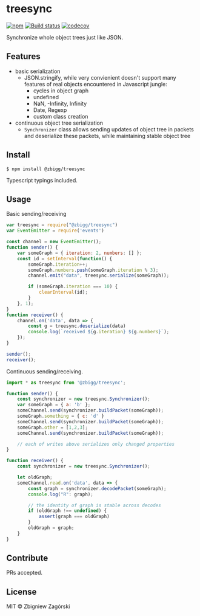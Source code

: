 treesync
========
[![npm](https://img.shields.io/npm/v/@zbigg/treesync.svg?style=flat-square)](http://www.npmjs.com/package/@zbigg/treesync)
[![Build status](https://travis-ci.org/zbigg/treesync.svg)](https://travis-ci.org/zbigg/treesync)
[![codecov](https://codecov.io/gh/zbigg/treesync/branch/master/graph/badge.svg)](https://codecov.io/gh/zbigg/treesync)

Synchronize whole object trees just like JSON.

## Features

* basic serialization
    * JSON.stringify, while very convienient doesn't support many features of real objects encountered
      in Javascript jungle:
        * cycles in object graph
        * undefined
        * NaN, -Infinity, Infinity
        * Date, Regexp
        * custom class creation
* continuous object tree serialization
    * `Synchronizer` class allows sending updates of object tree in packets and deserialize these
       packets, while maintaining stable object tree

## Install

```
$ npm install @zbigg/treesync
```
Typescript typings included.

## Usage

Basic sending/receiving

```javascript
var treesync = require("@zbigg/treesync")
var EventEmitter = require('events')

const channel = new EventEmitter();
function sender() {
    var someGraph = { iteration: 2, numbers: [] };
    const id = setInterval(function() {
        someGraph.iteration++;
        someGraph.numbers.push(someGraph.iteration % 3);
        channel.emit("data", treesync.serialize(someGraph));

        if (someGraph.iteration === 10) {
            clearInterval(id);
        }
    }, 1);
}
function receiver() {
    channel.on('data', data => {
        const g = treesync.deserialize(data)
        console.log(`received ${g.iteration} ${g.numbers}`);
    });
}

sender();
receiver();
```

Continuous sending/receiving.

```javascript
import * as treesync from '@zbigg/treesync';

function sender() {
    const synchronizer = new treesync.Synchronizer();
    var someGraph = { a: 'b' };
    someChannel.send(synchronizer.buildPacket(someGraph));
    someGraph.something = { c: 'd' }
    someChannel.send(synchronizer.buildPacket(someGraph));
    someGraph.other = [1,2,3];
    someChannel.send(synchronizer.buildPacket(someGraph));

    // each of writes above serializes only changed properties
}

function receiver() {
    const synchronizer = new treesync.Synchronizer();

    let oldGraph;
    someChannel.read.on('data', data => {
        const graph = synchronizer.decodePacket(someGraph);
        console.log("R": graph);

        // the identity of graph is stable across decodes
        if (oldGraph !== undefined) {
            assert(graph === oldGraph)
        }
        oldGraph = graph;
    }
}

```
## Contribute

PRs accepted.

## License

MIT © Zbigniew Zagórski
